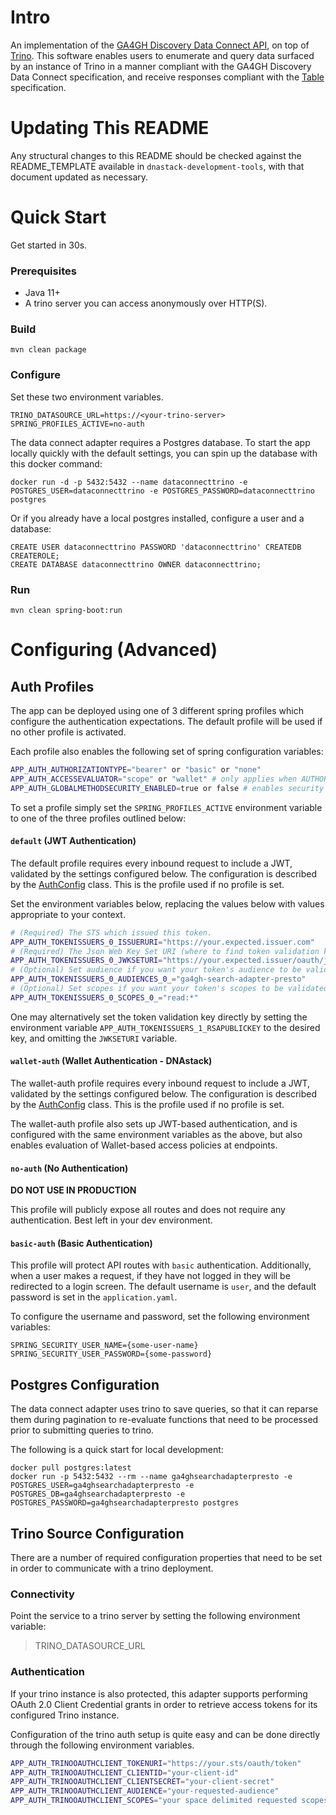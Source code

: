 # Intro

An implementation of the [GA4GH Discovery Data Connect API](https://github.com/ga4gh-discovery/ga4gh-discovery-search), on top of
[Trino](https://trino.io/). This software enables users to enumerate and query data surfaced by an instance of Trino
in a manner compliant with the GA4GH Discovery Data Connect specification, and receive responses compliant with the 
[Table](https://github.com/ga4gh-discovery/ga4gh-discovery-search/blob/develop/TABLE.md) specification.  

# Updating This README

Any structural changes to this README should be checked against the README_TEMPLATE available in `dnastack-development-tools`, with that document updated as necessary.

# Quick Start
Get started in 30s.
### Prerequisites
- Java 11+
- A trino server you can access anonymously over HTTP(S).

### Build

```
mvn clean package
```

### Configure
 
Set these two environment variables.
```$xslt
TRINO_DATASOURCE_URL=https://<your-trino-server>
SPRING_PROFILES_ACTIVE=no-auth
```

The data connect adapter requires a Postgres database. To start the app locally quickly with the default settings, you can 
spin up the database with this docker command:
```
docker run -d -p 5432:5432 --name dataconnecttrino -e POSTGRES_USER=dataconnecttrino -e POSTGRES_PASSWORD=dataconnecttrino postgres
```

Or if you already have a local postgres installed, configure a user and a database:
```
CREATE USER dataconnecttrino PASSWORD 'dataconnecttrino' CREATEDB CREATEROLE;
CREATE DATABASE dataconnecttrino OWNER dataconnecttrino;
```
### Run
```$xslt
mvn clean spring-boot:run
```

# Configuring (Advanced)

## Auth Profiles

The app can be deployed using one of 3 different spring profiles which configure the authentication expectations. The default profile
will be used if no other profile is activated. 

Each profile also enables the following set of spring configuration variables:

```bash
APP_AUTH_AUTHORIZATIONTYPE="bearer" or "basic" or "none"
APP_AUTH_ACCESSEVALUATOR="scope" or "wallet" # only applies when AUTHORIZATIONTYPE=bearer
APP_AUTH_GLOBALMETHODSECURITY_ENABLED=true or false # enables security annotations on REST endpoints 
```

To set a profile simply set the `SPRING_PROFILES_ACTIVE` environment variable 
to one of the three profiles outlined below:

#### `default` (JWT Authentication)

The default profile requires every inbound request to include a JWT, validated by the settings configured below.
The configuration is described by the [AuthConfig](src/main/java/org/ga4gh/discovery/search/security/AuthConfig.java)
class. This is the profile used if no profile is set.

Set the environment variables below, replacing the values below with values appropriate to your context. 

```bash
# (Required) The STS which issued this token.
APP_AUTH_TOKENISSUERS_0_ISSUERURI="https://your.expected.issuer.com"
# (Required) The Json Web Key Set URI (where to find token validation keys)
APP_AUTH_TOKENISSUERS_0_JWKSETURI="https://your.expected.issuer/oauth/jwks"
# (Optional) Set audience if you want your token's audience to be validated.
APP_AUTH_TOKENISSUERS_0_AUDIENCES_0_="ga4gh-search-adapter-presto"
# (Optional) Set scopes if you want your token's scopes to be validated. Set multiple with _SCOPES_1_, SCOPES_2_...
APP_AUTH_TOKENISSUERS_0_SCOPES_0_="read:*"
```

One may alternatively set the token validation key directly by setting the environment variable `APP_AUTH_TOKENISSUERS_1_RSAPUBLICKEY` to the desired key,
and omitting the `JWKSETURI` variable.

#### `wallet-auth` (Wallet Authentication - DNAstack)

The wallet-auth profile requires every inbound request to include a JWT, validated by the settings configured below.
The configuration is described by the [AuthConfig](src/main/java/org/ga4gh/discovery/search/security/AuthConfig.java)
class. This is the profile used if no profile is set.

The wallet-auth profile also sets up JWT-based authentication, and is configured with the same environment variables as the above, but also enables evaluation of Wallet-based access policies at endpoints.

#### `no-auth` (No Authentication)
**DO NOT USE IN PRODUCTION**

This profile will publicly expose all routes and does not require any authentication. Best left in your dev environment.

#### `basic-auth` (Basic Authentication)

This profile will protect API routes with `basic` authentication. Additionally, when a user makes a request, if they have
not logged in they will be redirected to a login screen. The default username is `user`, and the default password is set in
the `application.yaml`.

To configure the username and password, set the following environment variables:

```
SPRING_SECURITY_USER_NAME={some-user-name}
SPRING_SECURITY_USER_PASSWORD={some-password}
```

## Postgres Configuration
The data connect adapter uses trino to save queries, so that it can reparse them during pagination to re-evaluate functions
that need to be processed prior to submitting queries to trino.

The following is a quick start for local development:
```
docker pull postgres:latest
docker run -p 5432:5432 --rm --name ga4ghsearchadapterpresto -e POSTGRES_USER=ga4ghsearchadapterpresto -e POSTGRES_DB=ga4ghsearchadapterpresto -e POSTGRES_PASSWORD=ga4ghsearchadapterpresto postgres
``` 
## Trino Source Configuration

There are a number of required configuration properties that need to be set in order to communicate with a trino deployment. 
### Connectivity
Point the service to a trino server by setting the following environment variable:
>TRINO_DATASOURCE_URL
### Authentication
If your trino instance is also protected, this adapter supports performing OAuth 2.0 Client Credential grants in order 
to retrieve access tokens for its configured Trino instance.

Configuration of the trino auth setup is quite easy and can be done directly through the following environment variables.

```bash
APP_AUTH_TRINOOAUTHCLIENT_TOKENURI="https://your.sts/oauth/token"
APP_AUTH_TRINOOAUTHCLIENT_CLIENTID="your-client-id"
APP_AUTH_TRINOOAUTHCLIENT_CLIENTSECRET="your-client-secret"
APP_AUTH_TRINOOAUTHCLIENT_AUDIENCE="your-requested-audience"
APP_AUTH_TRINOOAUTHCLIENT_SCOPES="your space delimited requested scopes"
```
